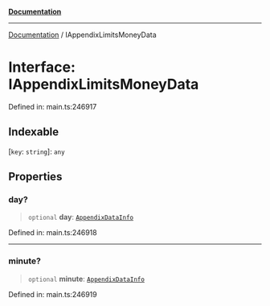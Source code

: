 [**Documentation**](../README.md)

***

[Documentation](../README.md) / IAppendixLimitsMoneyData

# Interface: IAppendixLimitsMoneyData

Defined in: main.ts:246917

## Indexable

\[`key`: `string`\]: `any`

## Properties

### day?

> `optional` **day**: [`AppendixDataInfo`](../classes/AppendixDataInfo.md)

Defined in: main.ts:246918

***

### minute?

> `optional` **minute**: [`AppendixDataInfo`](../classes/AppendixDataInfo.md)

Defined in: main.ts:246919
